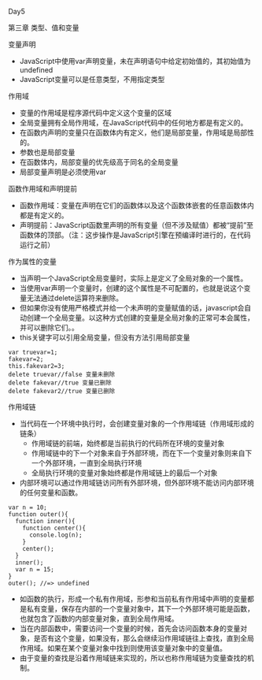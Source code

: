 Day5

第三章 类型、值和变量

变量声明
* JavaScript中使用var声明变量，未在声明语句中给定初始值的，其初始值为undefined
* JavaScript变量可以是任意类型，不用指定类型

作用域
* 变量的作用域是程序源代码中定义这个变量的区域
* 全局变量拥有全局作用域，在JavaScript代码中的任何地方都是有定义的。
* 在函数内声明的变量只在函数体内有定义，他们是局部变量，作用域是局部性的。
* 参数也是局部变量
* 在函数体内，局部变量的优先级高于同名的全局变量
* 局部变量声明是必须使用var

函数作用域和声明提前
* 函数作用域：变量在声明在它们的函数体以及这个函数体嵌套的任意函数体内都是有定义的。
* 声明提前：JavaScript函数里声明的所有变量（但不涉及赋值）都被“提前”至函数体的顶部。（注：这步操作是JavaScript引擎在预编译时进行的，在代码运行之前）

作为属性的变量
* 当声明一个JavaScript全局变量时，实际上是定义了全局对象的一个属性。
* 当使用var声明一个变量时，创建的这个属性是不可配置的，也就是说这个变量无法通过delete运算符来删除。
* 但如果你没有使用严格模式并给一个未声明的变量赋值的话，javascript会自动创建一个全局变量。以这种方式创建的变量是全局对象的正常可本会属性，并可以删除它们。。
* this关键字可以引用全局变量，但没有方法引用局部变量
```
var truevar=1;
fakevar=2;
this.fakevar2=3;
delete truevar//false 变量未删除
delete fakevar//true 变量已删除
delete fakevar2//true 变量已删除
```

作用域链
* 当代码在一个环境中执行时，会创建变量对象的一个作用域链（作用域形成的链条）
  * 作用域链的前端，始终都是当前执行的代码所在环境的变量对象
  * 作用域链中的下一个对象来自于外部环境，而在下一个变量对象则来自下一个外部环境，一直到全局执行环境
  * 全局执行环境的变量对象始终都是作用域链上的最后一个对象
* 内部环境可以通过作用域链访问所有外部环境，但外部环境不能访问内部环境的任何变量和函数。

```
var n = 10;
function outer(){
  function inner(){
    function center(){
      console.log(n);
    }
    center();
  }
  inner();
  var n = 15;
}
outer(); //=> undefined
```

* 如函数的执行，形成一个私有作用域，形参和当前私有作用域中声明的变量都是私有变量，保存在内部的一个变量对象中，其下一个外部环境可能是函数，也就包含了函数的内部变量对象，直到全局作用域。
* 当在内部函数中，需要访问一个变量的时候，首先会访问函数本身的变量对象，是否有这个变量，如果没有，那么会继续沿作用域链往上查找，直到全局作用域。如果在某个变量对象中找到则使用该变量对象中的变量值。
* 由于变量的查找是沿着作用域链来实现的，所以也称作用域链为变量查找的机制。
